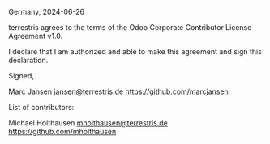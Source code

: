 Germany, 2024-06-26

terrestris agrees to the terms of the Odoo Corporate Contributor License
Agreement v1.0.

I declare that I am authorized and able to make this agreement and sign this
declaration.

Signed,

Marc Jansen jansen@terrestris.de https://github.com/marcjansen

List of contributors:

Michael Holthausen mholthausen@terrestris.de https://github.com/mholthausen